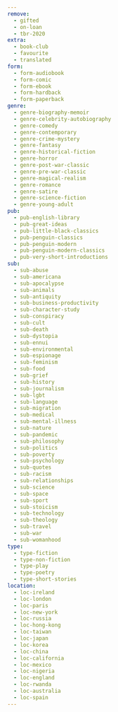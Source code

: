 ```yaml
---
remove:
  - gifted
  - on-loan
  - tbr-2020
extra:
  - book-club
  - favourite
  - translated
form:
  - form-audiobook
  - form-comic
  - form-ebook
  - form-hardback
  - form-paperback
genre:
  - genre-biography-memoir
  - genre-celebrity-autobiography
  - genre-comedy
  - genre-contemporary
  - genre-crime-mystery
  - genre-fantasy
  - genre-historical-fiction
  - genre-horror
  - genre-post-war-classic
  - genre-pre-war-classic
  - genre-magical-realism
  - genre-romance
  - genre-satire
  - genre-science-fiction
  - genre-young-adult
pub:
  - pub-english-library
  - pub-great-ideas
  - pub-little-black-classics
  - pub-penguin-classics
  - pub-penguin-modern
  - pub-penguin-modern-classics
  - pub-very-short-introductions
sub:
  - sub-abuse
  - sub-americana
  - sub-apocalypse
  - sub-animals
  - sub-antiquity
  - sub-business-productivity
  - sub-character-study
  - sub-conspiracy
  - sub-cult
  - sub-death
  - sub-dystopia
  - sub-ennui
  - sub-environmental
  - sub-espionage
  - sub-feminism
  - sub-food
  - sub-grief
  - sub-history
  - sub-journalism
  - sub-lgbt
  - sub-language
  - sub-migration
  - sub-medical
  - sub-mental-illness
  - sub-nature
  - sub-pandemic
  - sub-philosophy
  - sub-politics
  - sub-poverty
  - sub-psychology
  - sub-quotes
  - sub-racism
  - sub-relationships
  - sub-science
  - sub-space
  - sub-sport
  - sub-stoicism
  - sub-technology
  - sub-theology
  - sub-travel
  - sub-war
  - sub-womanhood
type:
  - type-fiction
  - type-non-fiction
  - type-play
  - type-poetry
  - type-short-stories
location:
  - loc-ireland
  - loc-london
  - loc-paris
  - loc-new-york
  - loc-russia
  - loc-hong-kong
  - loc-taiwan
  - loc-japan
  - loc-korea
  - loc-china
  - loc-california
  - loc-mexico
  - loc-nigeria
  - loc-england
  - loc-rwanda
  - loc-australia
  - loc-spain
---
```

